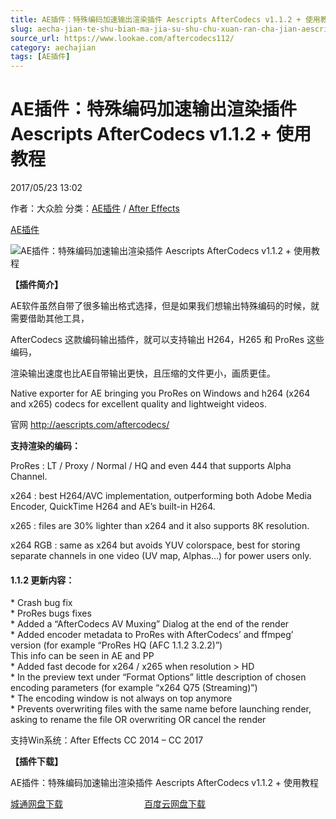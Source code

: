 ```yaml
---
title: AE插件：特殊编码加速输出渲染插件 Aescripts AfterCodecs v1.1.2 + 使用教程
slug: aecha-jian-te-shu-bian-ma-jia-su-shu-chu-xuan-ran-cha-jian-aescripts-aftercodecs-v1-1-2-shi-yong-jiao-cheng
source_url: https://www.lookae.com/aftercodecs112/
category: aechajian
tags: [AE插件]
---
```

# AE插件：特殊编码加速输出渲染插件 Aescripts AfterCodecs v1.1.2 + 使用教程

2017/05/23 13:02

作者：大众脸
分类：[AE插件](https://www.lookae.com/after-effects/aechajian/) / [After Effects](https://www.lookae.com/after-effects/)

[AE插件](https://www.lookae.com/tag/ae%e6%8f%92%e4%bb%b6/)

![AE插件：特殊编码加速输出渲染插件 Aescripts AfterCodecs v1.1.2 + 使用教程](https://www.lookae.com/wp-content/uploads/2017/05/AfterCodecs-.jpg "AE插件：特殊编码加速输出渲染插件 Aescripts AfterCodecs v1.1.2 + 使用教程-LookAE.com")

**【插件简介】**

AE软件虽然自带了很多输出格式选择，但是如果我们想输出特殊编码的时候，就需要借助其他工具，

AfterCodecs 这款编码输出插件，就可以支持输出 H264，H265 和 ProRes 这些编码，

渲染输出速度也比AE自带输出更快，且压缩的文件更小，画质更佳。

Native exporter for AE bringing you ProRes on Windows and h264 (x264 and x265) codecs for excellent quality and lightweight videos.

官网 http://aescripts.com/aftercodecs/

**支持渲染的编码：**

ProRes : LT / Proxy / Normal / HQ and even 444 that supports Alpha Channel.

x264 : best H264/AVC implementation, outperforming both Adobe Media Encoder, QuickTime H264 and AE’s built-in H264.

x265 : files are 30% lighter than x264 and it also supports 8K resolution.

x264 RGB : same as x264 but avoids YUV colorspace, best for storing separate channels in one video (UV map, Alphas…) for power users only.

#### 1.1.2 更新内容：

\* Crash bug fix  
\* ProRes bugs fixes  
\* Added a “AfterCodecs AV Muxing” Dialog at the end of the render  
\* Added encoder metadata to ProRes with AfterCodecs’ and ffmpeg’ version (for example “ProRes HQ (AFC 1.1.2 3.2.2)”)  
This info can be seen in AE and PP  
\* Added fast decode for x264 / x265 when resolution > HD  
\* In the preview text under “Format Options” little description of chosen encoding parameters (for example “x264 Q75 (Streaming)”)  
\* The encoding window is not always on top anymore  
\* Prevents overwriting files with the same name before launching render, asking to rename the file OR overwriting OR cancel the render

支持Win系统：After Effects CC 2014 – CC 2017

**【插件下载】**

AE插件：特殊编码加速输出渲染插件 Aescripts AfterCodecs v1.1.2 + 使用教程

[城通网盘下载](https://www.pipipan.com/fs/680462-203855898)                                 [百度云网盘下载](https://pan.baidu.com/s/1gfzfSNh)
